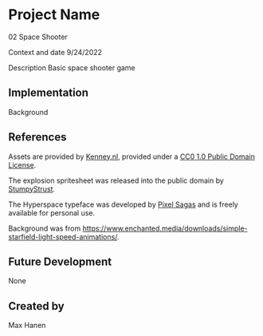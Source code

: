 # Project Name
02 Space Shooter

Context and date
9/24/2022

Description
Basic space shooter game

## Implementation
Background

## References
Assets are provided by [Kenney.nl](https://kenney.nl/assets/space-shooter-extension), provided under a [CC0 1.0 Public Domain License](https://creativecommons.org/publicdomain/zero/1.0/).

The explosion spritesheet was released into the public domain by [StumpyStrust](https://opengameart.org/content/explosion-sheet).

The Hyperspace typeface was developed by [Pixel Sagas](https://www.dafont.com/hyperspace.font) and is freely available for personal use.

Background was from https://www.enchanted.media/downloads/simple-starfield-light-speed-animations/. 

## Future Development
None

## Created by
Max Hanen
